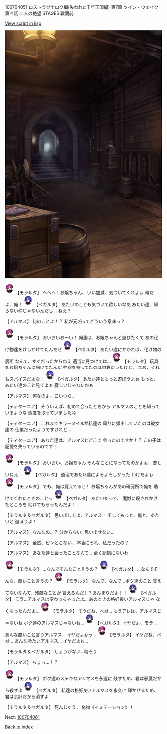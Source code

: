 100704051 ロストラグナロク編(失われた千年王国編) 第7章 ツイン・ウェイク 第４話 二人の絶望 STAGE5 戦闘前

[View script in lisp](../scripts/100704051.txt)

![beast_world_underground.png](../images/backgrounds/beast_world_underground.png)

<img src="../images/units/3104011.png" alt="3104011.png" height="34"/>
【モラルタ】
へへへ！お嬢ちゃん、
いい加減、気づいてくれよぉ
俺だよ、俺！

<img src="../images/units/3104111.png" alt="3104111.png" height="34"/>
【ベガルタ】
あたいのことも気づいて欲しいなあ
あたい達、知らない仲じゃないんだし
…ねえ？

【アルマス】
何のことよ！？
私が元凶ってどういう意味っ？

<img src="../images/units/3104011.png" alt="3104011.png" height="34"/>
【モラルタ】
おいおいおーい！
俺達は、お嬢ちゃんと遊びたくて
あの化け物達をけしかけてたんだぜ

<img src="../images/units/3104111.png" alt="3104111.png" height="34"/>
【ベガルタ】
あたい達にかかれば、化け物の居所
なんて、すぐだったからねえ
適当に見つけては…

<img src="../images/units/3104011.png" alt="3104011.png" height="34"/>
【モラルタ】
玩具をお嬢ちゃんに届けてたんだ
神器を持ってたのは誤算だったけど、
まあ、それもスパイスだよな！

<img src="../images/units/3104111.png" alt="3104111.png" height="34"/>
【ベガルタ】
あたい達ともっと遊ぼうよぉ
もっと、あたい達のこと見てよぉ
寂しいじゃないかぁ

【アルマス】
何なのよ、こいつら…

【ティターニア】
そういえば、初めて会ったときから
アルマスのことを知っているような
態度を取っていましたね

【ティターニア】
これまでキラーメイルが私達の
周りに頻出していたのは彼女達の
仕業だったようですけれど…

【ティターニア】
あなた達は、アルマスとどこで
会ったのですか！？
この子は記憶を失っているのです！

<img src="../images/units/3104011.png" alt="3104011.png" height="34"/>
【モラルタ】
おいおい、お嬢ちゃん
そんなことになってたのかよぉ…
悲しいねえ…

<img src="../images/units/3104111.png" alt="3104111.png" height="34"/>
【ベガルタ】
道理であたい達によそよそしかった
わけだよぉ

<img src="../images/units/3104011.png" alt="3104011.png" height="34"/>
【モラルタ】
でも、俺は覚えてるぜ！
お嬢ちゃんがあの研究所で俺を
助けてくれたときのことっ

<img src="../images/units/3104111.png" alt="3104111.png" height="34"/>
【ベガルタ】
あたいだって、
魔獣に殺されかけたところを
助けてもらったんだよ！

【モラルタ＆ベガルタ】
思い出してよ、アルマス！
そしてもっと、俺と、あたいと
遊ぼうよ！

【アルマス】
なんなの…？
分からない…思い出せない…

【アルマス】
全然、ピンとこない…
本当にそれ、私だったの？

【アルマス】
あなた達と会ったことなんて…
全く記憶にないわ

<img src="../images/units/3104011.png" alt="3104011.png" height="34"/>
【モラルタ】
…なんでそんなこと言うの？

<img src="../images/units/3104111.png" alt="3104111.png" height="34"/>
【ベガルタ】
…なんでそんな、酷いこと言うの？

<img src="../images/units/3104011.png" alt="3104011.png" height="34"/>
【モラルタ】
なんで、なんで…ボク達のこと
覚えてないなんて…残酷なことが
言えるんだ！？あんまりだよ！！

<img src="../images/units/3104111.png" alt="3104111.png" height="34"/>
【ベガルタ】
モラ…アルマスは変わっちゃったよ…
あのときの格好良いアルマスじゃ
なくなったんだよ…

<img src="../images/units/3104011.png" alt="3104011.png" height="34"/>
【モラルタ】
そうだね、ベガ…
もうアレは、アルマスじゃないね
ボク達のアルマスじゃないね…

<img src="../images/units/3104111.png" alt="3104111.png" height="34"/>
【ベガルタ】
イヤだよ、モラ…
あんな酷いこと言うアルマス…
イヤだよぉっ…

<img src="../images/units/3104011.png" alt="3104011.png" height="34"/>
【モラルタ】
イヤだね、ベガ…
あんな冷たいアルマス…
イヤだよね…

【モラルタ＆ベガルタ】
しょうがない…殺そう

【アルマス】
ちょっ…！？

<img src="../images/units/3104011.png" alt="3104011.png" height="34"/>
【モラルタ】
ボク達のステキなアルマスを永遠に
残すため、君は邪魔だから殺すよ

<img src="../images/units/3104111.png" alt="3104111.png" height="34"/>
【ベガルタ】
私達の格好良いアルマスを永久に
輝かせるため、君は余計だから消すよ

【モラルタ＆ベガルタ】
死んじゃえ、
偽物《イミテーション》！

Next: [100704061](100704061.md)

[Back to index](index.md)
